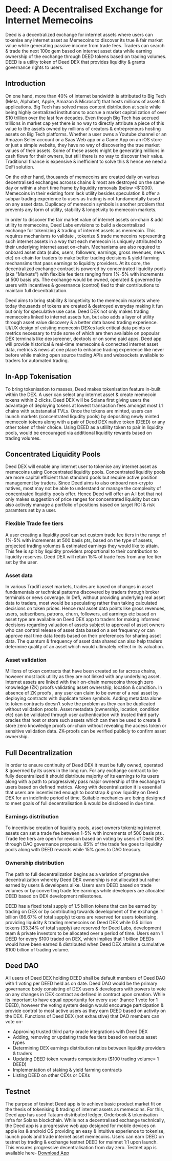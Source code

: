 # Deed: A Decentralised Exchange for Internet Memecoins

Deed is a decentralized exchange for internet assets where users can tokenise any internet asset as Memecoins to discover its true & fair market value while generating passive income from trade fees. Traders can search & trade the next 100x gem based on internet asset data while earning ownership of the exchange through DEED tokens based on trading volumes. DEED is a utility token of Deed DEX that provides liquidity &  grants governance rights to users. 

## Introduction

On one hand, more than 40% of internet bandwidth is attributed to Big Tech (Meta, Alphabet, Apple, Amazon & Microsoft) that hosts millions of assets & applications. Big Tech has solved mass content distribution at scale while being highly centralized institutions to accrue a market capitalization of  over $10 trillion over the last few decades. Even though Big Tech has accrued trillions in market cap yet there is no way to directly attribute a piece of this value to the assets owned by millions of creators & entrepreneurs hosting assets on Big Tech platforms. Whether a user owns a Youtube channel or an Amazon Seller account or a Saas Web app  or a Game App on an iOS store or just a simple website, they have no way of discovering the true market values of their assets. Some of these assets might be generating millions in cash flows for their owners, but still there is no way to discover their value. Traditional finance is expensive & inefficient to solve this & hence we need a DeFi solution.



On the other hand, thousands of memecoins are created daily on various decentralised exchanges acrosss chains & most are destroyed on the same day or within a short time frame by liquidity removals (below <$1000). Memecoins in their existing form lack utility besides speculation & offer a subpar trading experience to users as trading is not fundamentally based on any asset data. Duplicacy of memecoin symbols is another problem that prevents any form of utility, stability & longetivity to memecoin markets.  

In order to discover the fair market value of internet assets on-chain & add utility to memecoins, Deed Labs envisions to build a decentralized exchange for tokenizing & trading of internet assets as memecoin. This requires mechanisms to validate , tokenize & trade memecoins representing such internet assets in a way that each memecoin is uniquely attributed to their underlying internet asset on-chain. Mechanisms are also required to onboard asset data (subs, users, followers, earnings, gross revenues, news etc) on-chain for traders to make better trading decisions & yield farming mechansims that pass earnings to liquidity providers. At its core, the decentralized exchange contract is powered by concentrated liquidity pools (aka "Markets") with flexible fee tiers ranging from 1%-5% with increments at 500 basis pts. The exchange would be owned, operated & governed by users with incentives & governance (control) tied to their contributions to maintain full decentralization.

Deed aims to bring stability & longetivity to the memecoin markets where today thousands of tokens are created & destroyed everyday making it fun but only for speculative use case. Deed DEX not only makes trading memecoins linked to internet assets fun, but also adds a layer of utility through asset value discovery & a better data based trading experience. UI/UX design of existing memecoin DEXes lack critical data points or metrics necessary to trade some of which are then available on popoular DEX terminals like dexscreener, dextools or on some paid apps. Deed app will provide historical & real-time memecoins & connected internet asset data, metrics & news at one place to enhance trading experience like never before while making open source trading APIs and websockets available to traders for automated trading.



## In-App Tokenisation

To bring tokenisation to masses, Deed makes tokenisation feature in-built within the DEX. A user can select any internet asset & create memecoin tokens within 2 clicks. Deed DEX will be Solana first giving users the advantage of deploying tokens at lowest transaction fees amongst most L1 chains with substanatial TVLs. Once the tokens are minted, users can launch markets (concentrated liqudity pools) by depositing newly minted memecoin tokens along with a pair of Deed DEX native token (DEED) or any other token of their choice. Using DEED as a utililty token to pair in liquidity pools, would be encouraged via additional liquidity rewards based on trading volumes.  


## Concentrated Liquidity Pools

Deed DEX will enable any internet user to tokenise any internet asset as memecoins using Concentrated liquidity pools. Concentrated liquidity pools are more capital efficient than standard pools but require active position management by traders. Since Deed aims to also onboard non-crypto natives, most may not be able to understand or manage the complexity of concentrated liquidity pools offer. Hence Deed will offer an A.I bot that not only makes suggestion of price ranges for concentrated liquidity but can also actively manage a portfolio of positions based on target ROI & risk paramters set by a user.  

### Flexible Trade fee tiers

A user creating a liquidity pool can set custom trade fee tiers in the range of 1%-5% with increments at 500 basis pts, based on the type of assets, projected trading volumes & estimated earnings they would like to attain. This fee is split by liquidity providers proportional to their contribution to liquidity reserves. Deed DEX will retain 15% of trade fees from any fee tier set by the user.


### Asset data

In various Tradifi asset markets, trades are based on changes in asset fundamentals or technical patterns discovered by traders through broker terminals or news coverage. In Defi, without providing underlying real asset data to traders, most would be speculating rather than taking calculated decisions on token prices. Hence real asset data points like gross revenues, users, subscribers, patrons, churn, followers, ad earnings etc based on asset type are available on Deed DEX app to traders for making informed decisions regarding valuation of assets subject to approval of asset owners who can control release of asset data based on a set frequency or can approve real time data feeds based on their preferences for sharing asset data. The quantum & frequency of asset data shared can also help traders determine quality of an asset which would ultimately reflect in its valuation. 



### Asset validation 


Millions of token contracts that have been created so far across chains, however most lack utility as they are not linked with any underlying asset. Internet assets are linked with their on-chain memecoins through zero knowledge (ZK) proofs validating asset ownership, location & condition. In absence of ZK proofs , any user can claim to be owner of  a real asset by deploying contracts with duplicate token symbols. Adding metadata alone to token contracts doesn’t solve the problem as they can be duplicated without validation proofs. Asset metadata (ownership, location, condition etc) can be validated through user authentication with trusted third party oracles that host or store such assets which can then be used to create & store zero knowledge proofs on-chain without revealing the access token or sensitive validation data. ZK-proofs can be verified publicly to confirm asset ownership. 



## Full Decentralization

In order to ensure continuity of Deed DEX it must be fully owned, operated & governed by its users in the long run. For any exchange contract to be fully decentralized it should distribute majority of its earnings to its users along with a path to progressively pass major ownership of the exchange to users based on defined metrics. Along with decentralization it is essential that users are incentivized enough to bootstrap & grow liquidity on Deed DEX for an indefinite period of time. Suitable mechanics are being designed to meet goals of full decentralisation & would be disclosed in due time.


### Earnings distribution

To incentivise creation of liquidity pools,  asset owners tokenizing internet assets can set a trade fee between 1-5% with increments of 500 basis pts . Trade fee tiers are open for revision based on voting by users of Deed DEX through DAO governance proposals.  85% of the trade fee goes to liquidity pools along with DEED rewards while 15% goes to DAO treasury. 


### Ownership distribution

The path to full decentralization begins as a variation of progressive decentralization whereby Deed DEX ownership is not allocated but rather earned by users & developers alike. Users earn DEED based on trade volumes or by converting trade fee earnings while developers are allocated DEED based on DEX development milestones. 

DEED has a fixed total supply of 1.5 billion tokens that can be earned by trading on DEX or by contributing towards development of the exchange. 1 billion (66.67% of total supply) tokens are reserved for users tokenising, providing liquidity & trading memecoins on Deed DEX while 0.5 billion tokens (33.34% of total supply) are reserved for Deed Labs, development team & private investors to be allocated over a period of time. Users earn 1 DEED for every $100 traded on DEX, which implies that 1 billion DEEDs would have been earned & distributed when Deed DEX attains a cumulative $100 billion of trading volume.  


## Deed DAO

All users of Deed DEX holding DEED shall be default members of Deed DAO with 1 voting per DEED held as on date. Deed DAO would be the primary governance body consisting of DEX users & developers with powers to vote on any changes in DEX contract as defined in contract upon creation. While its important to have equal opportunity for every user (hance 1 vote for 1 DEED), however the voting system design would encourage participation & provide control to most active users as they earn DEED based on activity on the DEX. Functions of Deed DEX (not exhaustive) that DAO members can vote on-


* Approving trusted third party oracle integrations with Deed DEX
* Adding, removing or updating trade fee tiers based on various asset types
* Determining DEX earnings distribution ratios between liquidity providers & traders
* Updating DEED token rewards computations ($100 trading volume= 1 DEED)
* Implementation of staking & yield farming contracts
* Listing DEED on other CEXs or DEXs


## Testnet

The purpose of testnet Deed app is to achieve basic product market fit on the thesis of tokenising & trading of internet assets as memecoins. For this, Deed app has used Tataum distributed ledger, Orderbook & tokenisation infra for Solana blockchain. While not a decentralised exchange technically, the Deed app is a progressive web app designed for mobile devices on apple ios & android OS providing an easy & intuitive experience to tokenise, launch pools and trade internet asset memecoins. Users can earn DEED on testnet by trading & exchange testnet DEED for mainnet 1:1 upon launch. This ensures progressive decentralisation from day zero. Testnet app is available here- [Download App](https://deed.so/download-app)
   


